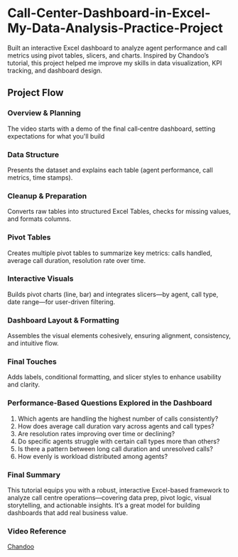 # Call-Center-Dashboard-in-Excel-My-Data-Analysis-Practice-Project
Built an interactive Excel dashboard to analyze agent performance and call metrics using pivot tables, slicers, and charts. Inspired by Chandoo’s tutorial, this project helped me improve my skills in data visualization, KPI tracking, and dashboard design.

## Project Flow
### Overview & Planning
The video starts with a demo of the final call‑centre dashboard, setting expectations for what you'll build

### Data Structure
Presents the dataset and explains each table (agent performance, call metrics, time stamps).

### Cleanup & Preparation
Converts raw tables into structured Excel Tables, checks for missing values, and formats columns.

### Pivot Tables
Creates multiple pivot tables to summarize key metrics: calls handled, average call duration, resolution rate over time.

### Interactive Visuals
Builds pivot charts (line, bar) and integrates slicers—by agent, call type, date range—for user-driven filtering.

### Dashboard Layout & Formatting
Assembles the visual elements cohesively, ensuring alignment, consistency, and intuitive flow.

### Final Touches
Adds labels, conditional formatting, and slicer styles to enhance usability and clarity.

### Performance-Based Questions Explored in the Dashboard
1. Which agents are handling the highest number of calls consistently?
2. How does average call duration vary across agents and call types?
3. Are resolution rates improving over time or declining?
4. Do specific agents struggle with certain call types more than others?
5. Is there a pattern between long call duration and unresolved calls?
6. How evenly is workload distributed among agents?

### Final Summary
This tutorial equips you with a robust, interactive Excel-based framework to analyze call centre operations—covering data prep, pivot logic, visual storytelling, and actionable insights. It’s a great model for building dashboards that add real business value.

### Video Reference
<a href= "https://youtu.be/mYdM46FAQJY?si=MpX85oXEeCnlb2Gl"> 
Chandoo</a>

